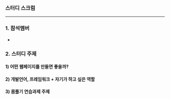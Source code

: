 ### 스터디 스크럼
----

### 1. 참석멤버
- 

### 2. 스터디 주제
#### 1) 어떤 웹페이지를 만들면 좋을까?

#### 2) 개발언어, 프레임워크 + 자기가 하고 싶은 역할

#### 3) 몸풀기 연습과제 주제
